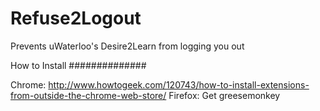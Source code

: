 Refuse2Logout
=============

Prevents uWaterloo's Desire2Learn from logging you out

How to Install
##############

Chrome: http://www.howtogeek.com/120743/how-to-install-extensions-from-outside-the-chrome-web-store/
Firefox: Get greesemonkey
